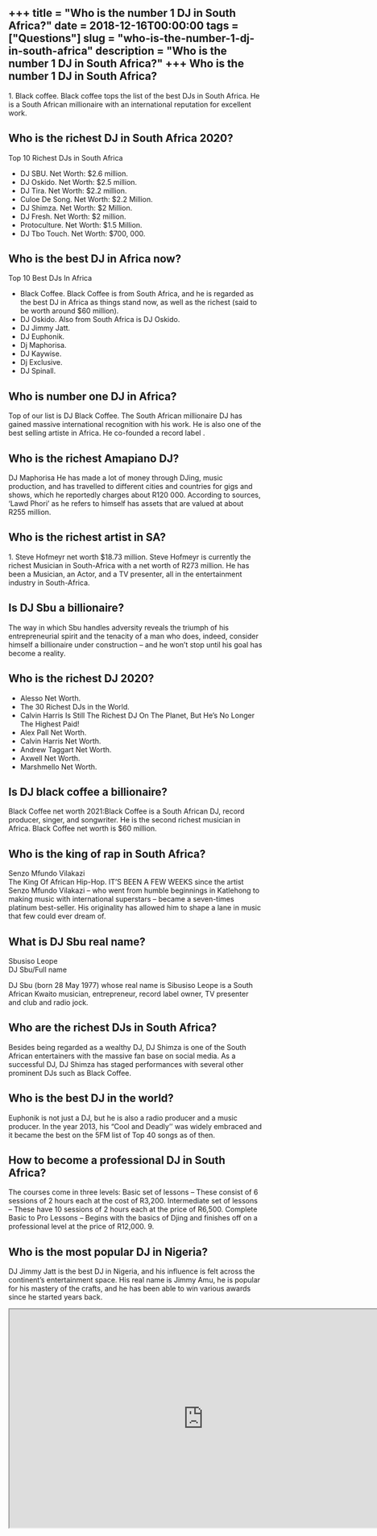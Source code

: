 +++
title = "Who is the number 1 DJ in South Africa?"
date = 2018-12-16T00:00:00
tags = ["Questions"]
slug = "who-is-the-number-1-dj-in-south-africa"
description = "Who is the number 1 DJ in South Africa?"
+++
Who is the number 1 DJ in South Africa?
---------------------------------------

1\. Black coffee. Black coffee tops the list of the best DJs in South Africa. He is a South African millionaire with an international reputation for excellent work.

Who is the richest DJ in South Africa 2020?
-------------------------------------------

Top 10 Richest DJs in South Africa

- DJ SBU. Net Worth: $2.6 million.
- DJ Oskido. Net Worth: $2.5 million.
- DJ Tira. Net Worth: $2.2 million.
- Culoe De Song. Net Worth: $2.2 Million.
- DJ Shimza. Net Worth: $2 Million.
- DJ Fresh. Net Worth: $2 million.
- Protoculture. Net Worth: $1.5 Million.
- DJ Tbo Touch. Net Worth: $700, 000.

Who is the best DJ in Africa now?
---------------------------------

Top 10 Best DJs In Africa

- Black Coffee. Black Coffee is from South Africa, and he is regarded as the best DJ in Africa as things stand now, as well as the richest (said to be worth around $60 million).
- DJ Oskido. Also from South Africa is DJ Oskido.
- DJ Jimmy Jatt.
- DJ Euphonik.
- Dj Maphorisa.
- DJ Kaywise.
- Dj Exclusive.
- DJ Spinall.

Who is number one DJ in Africa?
-------------------------------

Top of our list is DJ Black Coffee. The South African millionaire DJ has gained massive international recognition with his work. He is also one of the best selling artiste in Africa. He co-founded a record label .

Who is the richest Amapiano DJ?
-------------------------------

DJ Maphorisa He has made a lot of money through DJing, music production, and has travelled to different cities and countries for gigs and shows, which he reportedly charges about R120 000. According to sources, ‘Lawd Phori’ as he refers to himself has assets that are valued at about R255 million.

Who is the richest artist in SA?
--------------------------------

1\. Steve Hofmeyr net worth $18.73 million. Steve Hofmeyr is currently the richest Musician in South-Africa with a net worth of R273 million. He has been a Musician, an Actor, and a TV presenter, all in the entertainment industry in South-Africa.

Is DJ Sbu a billionaire?
------------------------

The way in which Sbu handles adversity reveals the triumph of his entrepreneurial spirit and the tenacity of a man who does, indeed, consider himself a billionaire under construction – and he won’t stop until his goal has become a reality.

Who is the richest DJ 2020?
---------------------------

- Alesso Net Worth.
- The 30 Richest DJs in the World.
- Calvin Harris Is Still The Richest DJ On The Planet, But He’s No Longer The Highest Paid!
- Alex Pall Net Worth.
- Calvin Harris Net Worth.
- Andrew Taggart Net Worth.
- Axwell Net Worth.
- Marshmello Net Worth.

Is DJ black coffee a billionaire?
---------------------------------

Black Coffee net worth 2021:Black Coffee is a South African DJ, record producer, singer, and songwriter. He is the second richest musician in Africa. Black Coffee net worth is $60 million.

Who is the king of rap in South Africa?
---------------------------------------

Senzo Mfundo Vilakazi  
The King Of African Hip-Hop. IT’S BEEN A FEW WEEKS since the artist Senzo Mfundo Vilakazi – who went from humble beginnings in Katlehong to making music with international superstars – became a seven-times platinum best-seller. His originality has allowed him to shape a lane in music that few could ever dream of.

What is DJ Sbu real name?
-------------------------

Sbusiso Leope  
DJ Sbu/Full name

DJ Sbu (born 28 May 1977) whose real name is Sibusiso Leope is a South African Kwaito musician, entrepreneur, record label owner, TV presenter and club and radio jock.

Who are the richest DJs in South Africa?
----------------------------------------

Besides being regarded as a wealthy DJ, DJ Shimza is one of the South African entertainers with the massive fan base on social media. As a successful DJ, DJ Shimza has staged performances with several other prominent DJs such as Black Coffee.

Who is the best DJ in the world?
--------------------------------

Euphonik is not just a DJ, but he is also a radio producer and a music producer. In the year 2013, his “Cool and Deadly’’ was widely embraced and it became the best on the 5FM list of Top 40 songs as of then.

How to become a professional DJ in South Africa?
------------------------------------------------

The courses come in three levels: Basic set of lessons – These consist of 6 sessions of 2 hours each at the cost of R3,200. Intermediate set of lessons – These have 10 sessions of 2 hours each at the price of R6,500. Complete Basic to Pro Lessons – Begins with the basics of Djing and finishes off on a professional level at the price of R12,000. 9.

Who is the most popular DJ in Nigeria?
--------------------------------------

DJ Jimmy Jatt is the best DJ in Nigeria, and his influence is felt across the continent’s entertainment space. His real name is Jimmy Amu, he is popular for his mastery of the crafts, and he has been able to win various awards since he started years back.

<iframe allow="accelerometer; autoplay; clipboard-write; encrypted-media; gyroscope; picture-in-picture" allowfullscreen="" class="__youtube_prefs__  epyt-is-override  no-lazyload" data-no-lazy="1" data-origheight="433" data-origwidth="770" data-skipgform_ajax_framebjll="" height="433" id="_ytid_76422" loading="lazy" src="https://www.youtube.com/embed/VDA9pm-V8p4?enablejsapi=1&autoplay=0&cc_load_policy=0&cc_lang_pref=&iv_load_policy=1&loop=0&modestbranding=0&rel=1&fs=1&playsinline=0&autohide=2&theme=dark&color=red&controls=1&" title="YouTube player" width="770"></iframe>